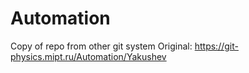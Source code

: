 # Automation
Copy of repo from other git system
Original: https://git-physics.mipt.ru/Automation/Yakushev
